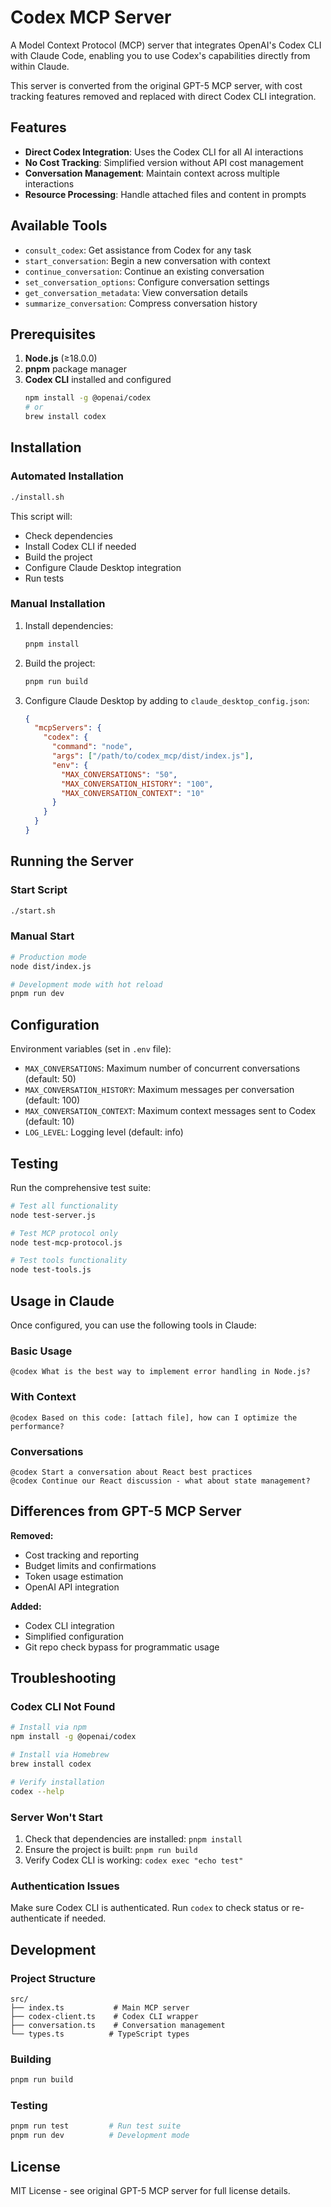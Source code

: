 # Codex MCP Server

A Model Context Protocol (MCP) server that integrates OpenAI's Codex CLI with Claude Code, enabling you to use Codex's capabilities directly from within Claude.

This server is converted from the original GPT-5 MCP server, with cost tracking features removed and replaced with direct Codex CLI integration.

## Features

- **Direct Codex Integration**: Uses the Codex CLI for all AI interactions
- **No Cost Tracking**: Simplified version without API cost management
- **Conversation Management**: Maintain context across multiple interactions
- **Resource Processing**: Handle attached files and content in prompts

## Available Tools

- `consult_codex`: Get assistance from Codex for any task
- `start_conversation`: Begin a new conversation with context
- `continue_conversation`: Continue an existing conversation
- `set_conversation_options`: Configure conversation settings
- `get_conversation_metadata`: View conversation details
- `summarize_conversation`: Compress conversation history

## Prerequisites

1. **Node.js** (≥18.0.0)
2. **pnpm** package manager
3. **Codex CLI** installed and configured
   ```bash
   npm install -g @openai/codex
   # or
   brew install codex
   ```

## Installation

### Automated Installation

```bash
./install.sh
```

This script will:
- Check dependencies
- Install Codex CLI if needed
- Build the project
- Configure Claude Desktop integration
- Run tests

### Manual Installation

1. Install dependencies:
   ```bash
   pnpm install
   ```

2. Build the project:
   ```bash
   pnpm run build
   ```

3. Configure Claude Desktop by adding to `claude_desktop_config.json`:
   ```json
   {
     "mcpServers": {
       "codex": {
         "command": "node",
         "args": ["/path/to/codex_mcp/dist/index.js"],
         "env": {
           "MAX_CONVERSATIONS": "50",
           "MAX_CONVERSATION_HISTORY": "100",
           "MAX_CONVERSATION_CONTEXT": "10"
         }
       }
     }
   }
   ```

## Running the Server

### Start Script
```bash
./start.sh
```

### Manual Start
```bash
# Production mode
node dist/index.js

# Development mode with hot reload
pnpm run dev
```

## Configuration

Environment variables (set in `.env` file):

- `MAX_CONVERSATIONS`: Maximum number of concurrent conversations (default: 50)
- `MAX_CONVERSATION_HISTORY`: Maximum messages per conversation (default: 100)
- `MAX_CONVERSATION_CONTEXT`: Maximum context messages sent to Codex (default: 10)
- `LOG_LEVEL`: Logging level (default: info)

## Testing

Run the comprehensive test suite:

```bash
# Test all functionality
node test-server.js

# Test MCP protocol only
node test-mcp-protocol.js

# Test tools functionality
node test-tools.js
```

## Usage in Claude

Once configured, you can use the following tools in Claude:

### Basic Usage
```
@codex What is the best way to implement error handling in Node.js?
```

### With Context
```
@codex Based on this code: [attach file], how can I optimize the performance?
```

### Conversations
```
@codex Start a conversation about React best practices
@codex Continue our React discussion - what about state management?
```

## Differences from GPT-5 MCP Server

**Removed:**
- Cost tracking and reporting
- Budget limits and confirmations
- Token usage estimation
- OpenAI API integration

**Added:**
- Codex CLI integration
- Simplified configuration
- Git repo check bypass for programmatic usage

## Troubleshooting

### Codex CLI Not Found
```bash
# Install via npm
npm install -g @openai/codex

# Install via Homebrew
brew install codex

# Verify installation
codex --help
```

### Server Won't Start
1. Check that dependencies are installed: `pnpm install`
2. Ensure the project is built: `pnpm run build`
3. Verify Codex CLI is working: `codex exec "echo test"`

### Authentication Issues
Make sure Codex CLI is authenticated. Run `codex` to check status or re-authenticate if needed.

## Development

### Project Structure
```
src/
├── index.ts           # Main MCP server
├── codex-client.ts    # Codex CLI wrapper
├── conversation.ts    # Conversation management
└── types.ts          # TypeScript types
```

### Building
```bash
pnpm run build
```

### Testing
```bash
pnpm run test         # Run test suite
pnpm run dev          # Development mode
```

## License

MIT License - see original GPT-5 MCP server for full license details.